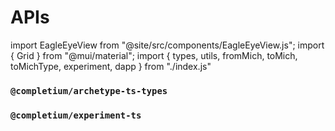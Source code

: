 # APIs

import EagleEyeView from "@site/src/components/EagleEyeView.js";
import { Grid } from "@mui/material";
import { types, utils, fromMich, toMich, toMichType, experiment, dapp } from "./index.js"

### `@completium/archetype-ts-types`

<Grid container>
  <Grid item md={12} xs={12} sm={12}>
    <EagleEyeView title="Types" data={types} xs={3}/>
  </Grid>
  <Grid item md={12} xs={12} sm={12}>
    <EagleEyeView title="Utils" data={utils} xs={4}/>
  </Grid>
   <Grid item md={12} xs={12} sm={12}>
    <EagleEyeView title="To Micheline" data={toMich} xs={4}/>
  </Grid>
  <Grid item md={12} xs={12} sm={12}>
    <EagleEyeView title="To Micheline Type" data={toMichType} xs={4}/>
  </Grid>
  <Grid item md={12} xs={12} sm={12}>
    <EagleEyeView title="From Micheline" data={fromMich} xs={4}/>
  </Grid>
</Grid>

### `@completium/experiment-ts`

<Grid container>
  <Grid item md={12} xs={12} sm={12}>
    <EagleEyeView title="Functions" data={experiment} xs={4}/>
  </Grid>
</Grid>

